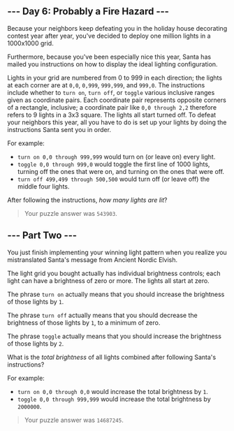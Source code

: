## --- Day 6: Probably a Fire Hazard ---

Because your neighbors keep defeating you in the holiday house decorating contest year after year, you've decided to deploy one million lights in a 1000x1000 grid.


Furthermore, because you've been especially nice this year, Santa has mailed you instructions on how to display the ideal lighting configuration.


Lights in your grid are numbered from 0 to 999 in each direction; the lights at each corner are at `0,0`, `0,999`, `999,999`, and `999,0`. The instructions include whether to `turn on`, `turn off`, or `toggle` various inclusive ranges given as coordinate pairs. Each coordinate pair represents opposite corners of a rectangle, inclusive; a coordinate pair like `0,0 through 2,2` therefore refers to 9 lights in a 3x3 square. The lights all start turned off.
To defeat your neighbors this year, all you have to do is set up your lights by doing the instructions Santa sent you in order.


For example:


- `turn on 0,0 through 999,999` would turn on (or leave on) every light.
- `toggle 0,0 through 999,0` would toggle the first line of 1000 lights, turning off the ones that were on, and turning on the ones that were off.
- `turn off 499,499 through 500,500` would turn off (or leave off) the middle four lights.


After following the instructions, *how many lights are lit*?





> Your puzzle answer was `543903`.

## --- Part Two ---

You just finish implementing your winning light pattern when you realize you mistranslated Santa's message from Ancient Nordic Elvish.


The light grid you bought actually has individual brightness controls; each light can have a brightness of zero or more. The lights all start at zero.


The phrase `turn on` actually means that you should increase the brightness of those lights by `1`.


The phrase `turn off` actually means that you should decrease the brightness of those lights by `1`, to a minimum of zero.


The phrase `toggle` actually means that you should increase the brightness of those lights by `2`.


What is the *total brightness* of all lights combined after following Santa's instructions?


For example:


- `turn on 0,0 through 0,0` would increase the total brightness by `1`.
- `toggle 0,0 through 999,999` would increase the total brightness by `2000000`.



> Your puzzle answer was `14687245`.

